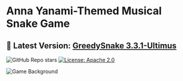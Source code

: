 # Anna Yanami-Themed Musical Snake Game

## **🌟 Latest Version: [GreedySnake 3.3.1-Ultimus](https://github.com/HistoriaNonVult/Yanami-Anna-GreedySnake/releases/tag/v3.3.1-Ultimus)**

![GitHub Repo stars](https://img.shields.io/github/stars/HistoriaNonVult/Yanami-Anna-GreedySnake?style=social)
[![License: Apache 2.0](https://img.shields.io/badge/License-Apache%202.0-blue.svg)](https://opensource.org/licenses/Apache-2.0)

![Game Background](https://github.com/user-attachments/assets/7449dc61-60f4-4778-9bd6-39c3ef89d08b)
